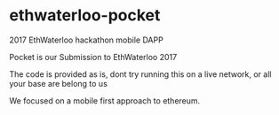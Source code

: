 # ethwaterloo-pocket
2017 EthWaterloo hackathon mobile DAPP

Pocket is our Submission to EthWaterloo 2017

The code is provided as is, dont try running this on a live network, or all your base are belong to us

We focused on a mobile first approach to ethereum.  



